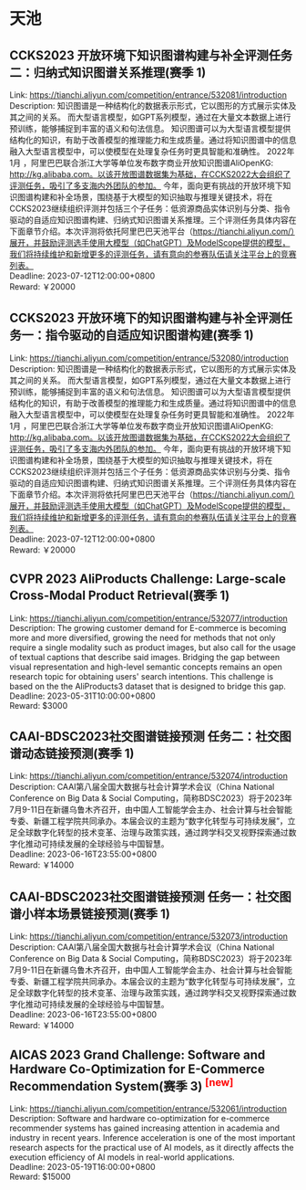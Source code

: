 # 天池



## CCKS2023 开放环境下知识图谱构建与补全评测任务二：归纳式知识图谱关系推理(赛季 1)

Link: https://tianchi.aliyun.com/competition/entrance/532081/introduction  
Description: 知识图谱是一种结构化的数据表示形式，它以图形的方式展示实体及其之间的关系。 而大型语言模型，如GPT系列模型，通过在大量文本数据上进行预训练，能够捕捉到丰富的语义和句法信息。 知识图谱可以为大型语言模型提供结构化的知识，有助于改善模型的推理能力和生成质量。通过将知识图谱中的信息融入大型语言模型中，可以使模型在处理复杂任务时更具智能和准确性。 2022年1月 ，阿里巴巴联合浙江大学等单位发布数字商业开放知识图谱AliOpenKG: http://kg.alibaba.com。以该开放图谱数据集为基础，在CCKS2022大会组织了评测任务，吸引了多支海内外团队的参加。
今年，面向更有挑战的开放环境下知识图谱构建和补全场景，围绕基于大模型的知识抽取与推理关键技术，将在CCKS2023继续组织评测并包括三个子任务：低资源商品实体识别与分类、指令驱动的自适应知识图谱构建、归纳式知识图谱关系推理。三个评测任务具体内容在下面章节介绍。本次评测将依托阿里巴巴天池平台（https://tianchi.aliyun.com/）展开，并鼓励评测选手使用大模型（如ChatGPT）及ModelScope提供的模型，我们将持续维护和新增更多的评测任务，请有意向的参赛队伍请关注平台上的竞赛列表。  
Deadline: 2023-07-12T12:00:00+0800  
Reward: ￥20000  


## CCKS2023 开放环境下的知识图谱构建与补全评测任务一：指令驱动的自适应知识图谱构建(赛季 1)

Link: https://tianchi.aliyun.com/competition/entrance/532080/introduction  
Description: 知识图谱是一种结构化的数据表示形式，它以图形的方式展示实体及其之间的关系。 而大型语言模型，如GPT系列模型，通过在大量文本数据上进行预训练，能够捕捉到丰富的语义和句法信息。 知识图谱可以为大型语言模型提供结构化的知识，有助于改善模型的推理能力和生成质量。通过将知识图谱中的信息融入大型语言模型中，可以使模型在处理复杂任务时更具智能和准确性。 2022年1月 ，阿里巴巴联合浙江大学等单位发布数字商业开放知识图谱AliOpenKG: http://kg.alibaba.com。以该开放图谱数据集为基础，在CCKS2022大会组织了评测任务，吸引了多支海内外团队的参加。
今年，面向更有挑战的开放环境下知识图谱构建和补全场景，围绕基于大模型的知识抽取与推理关键技术，将在CCKS2023继续组织评测并包括三个子任务：低资源商品实体识别与分类、指令驱动的自适应知识图谱构建、归纳式知识图谱关系推理。三个评测任务具体内容在下面章节介绍。本次评测将依托阿里巴巴天池平台（https://tianchi.aliyun.com/）展开，并鼓励评测选手使用大模型（如ChatGPT）及ModelScope提供的模型，我们将持续维护和新增更多的评测任务，请有意向的参赛队伍请关注平台上的竞赛列表。  
Deadline: 2023-07-12T12:00:00+0800  
Reward: ￥20000  


## CVPR 2023 AliProducts Challenge: Large-scale Cross-Modal Product Retrieval(赛季 1)

Link: https://tianchi.aliyun.com/competition/entrance/532077/introduction  
Description: The growing customer demand for E-commerce is becoming more and more diversified, growing the need for methods that not only require a single modality such as product images, but also call for the usage of textual captions that describe said images. Bridging the gap between visual representation and high-level semantic concepts remains an open research topic for obtaining users' search intentions. This challenge is based on the the AliProducts3 dataset that is designed to bridge this gap.  
Deadline: 2023-05-31T10:00:00+0800  
Reward: $3000  


## CAAI-BDSC2023社交图谱链接预测 任务二：社交图谱动态链接预测(赛季 1)

Link: https://tianchi.aliyun.com/competition/entrance/532074/introduction  
Description: CAAI第八届全国大数据与社会计算学术会议（China National Conference on Big Data & Social Computing，简称BDSC2023）将于2023年7月9-11日在新疆乌鲁木齐召开，由中国人工智能学会主办、社会计算与社会智能专委、新疆工程学院共同承办。本届会议的主题为“数字化转型与可持续发展”，立足全球数字化转型的技术变革、治理与政策实践，通过跨学科交叉视野探索通过数字化推动可持续发展的全球经验与中国智慧。  
Deadline: 2023-06-16T23:55:00+0800  
Reward: ￥14000  


## CAAI-BDSC2023社交图谱链接预测 任务一：社交图谱小样本场景链接预测(赛季 1)

Link: https://tianchi.aliyun.com/competition/entrance/532073/introduction  
Description: CAAI第八届全国大数据与社会计算学术会议（China National Conference on Big Data & Social Computing，简称BDSC2023）将于2023年7月9-11日在新疆乌鲁木齐召开，由中国人工智能学会主办、社会计算与社会智能专委、新疆工程学院共同承办。本届会议的主题为“数字化转型与可持续发展”，立足全球数字化转型的技术变革、治理与政策实践，通过跨学科交叉视野探索通过数字化推动可持续发展的全球经验与中国智慧。  
Deadline: 2023-06-16T23:55:00+0800  
Reward: ￥14000  


## AICAS 2023 Grand Challenge: Software and Hardware Co-Optimization for E-Commerce Recommendation System(赛季 3) <sup style="color:red">[new]<sup>  

Link: https://tianchi.aliyun.com/competition/entrance/532061/introduction  
Description: Software and hardware co-optimization for e-commerce recommender systems has gained increasing attention in academia and industry in recent years. Inference acceleration is one of the most important research aspects for the practical use of AI models, as it directly affects the execution efficiency of AI models in real-world applications.  
Deadline: 2023-05-19T16:00:00+0800  
Reward: $15000  

